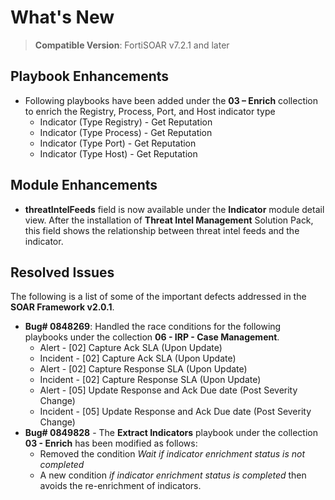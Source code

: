 # What's New

>**Compatible Version**: FortiSOAR v7.2.1 and later

## Playbook Enhancements

- Following playbooks have been added under the **03 – Enrich** collection to enrich the Registry, Process, Port, and Host indicator type
  - Indicator (Type Registry) - Get Reputation
  - Indicator (Type Process) - Get Reputation
  - Indicator (Type Port) - Get Reputation
  - Indicator (Type Host) - Get Reputation

## Module Enhancements
- **threatIntelFeeds** field is now available under the **Indicator** module detail view. After the installation of **Threat Intel Management** Solution Pack, this field shows the relationship between threat intel feeds and the indicator.

## Resolved Issues

The following is a list of some of the important defects addressed in the **SOAR Framework v2.0.1**.

- **Bug# 0848269**: Handled the race conditions for the following playbooks under the collection **06 - IRP - Case Management**.   
  - Alert - [02] Capture Ack SLA (Upon Update)
  - Incident - [02] Capture Ack SLA (Upon Update)
  - Alert - [02] Capture Response SLA (Upon Update)
  - Incident - [02] Capture Response SLA (Upon Update)
  - Alert - [05] Update Response and Ack Due date (Post Severity Change)
  - Incident - [05] Update Response and Ack Due date (Post Severity Change)
- **Bug# 0849828** - The **Extract Indicators** playbook under the collection **03 - Enrich** has been modified as follows:
  - Removed the condition *Wait if indicator enrichment status is not completed*
  - A new condition *if indicator enrichment status is completed* then avoids the re-enrichment of indicators.
